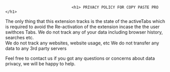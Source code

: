                                  <h1> PRIVACY POLICY FOR COPY PASTE PRO </h1>

The only thing that this extension tracks is the state of the activeTabs which is required to avoid the Re-activation of the extension incase the the user swithces Tabs.
We do not track any of your data including browser history, searches etc.  
We do not track any websites, website usage, etc
We do not transfer any data to any 3rd party servers

Feel free to contact us if you got any questions or concerns about data privacy, we will be happy to help.
